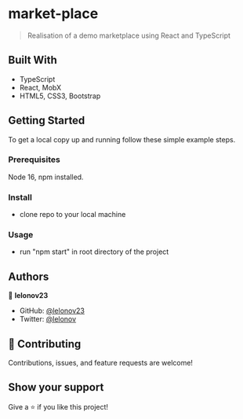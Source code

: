 # market-place

> Realisation of a demo marketplace using React and TypeScript

## Built With

- TypeScript
- React, MobX
- HTML5, CSS3, Bootstrap


## Getting Started

To get a local copy up and running follow these simple example steps.


### Prerequisites

Node 16, npm installed.


### Install

- clone repo to your local machine


### Usage

- run "npm start" in root directory of the project


## Authors

👤 **lelonov23**

- GitHub: [@lelonov23](https://github.com/lelonov23)
- Twitter: [@lelonov](https://twitter.com/lelonov)


## 🤝 Contributing

Contributions, issues, and feature requests are welcome!


## Show your support

Give a ⭐️ if you like this project!

